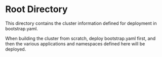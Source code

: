 # Root Directory

This directory contains the cluster information defined for deployment in bootstrap.yaml.

When building the cluster from scratch, deploy bootstrap.yaml first, and then the various applications and namespaces defined here will be deployed.
